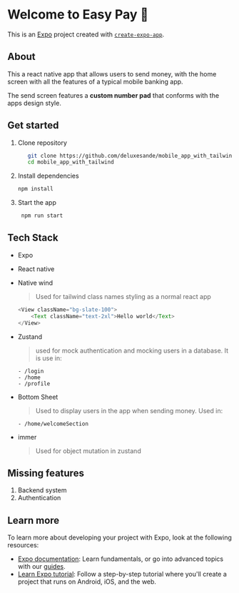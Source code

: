 # Welcome to Easy Pay 👋

This is an [Expo](https://expo.dev) project created with [`create-expo-app`](https://www.npmjs.com/package/create-expo-app).

## About

This a react native app that allows users to send money, with the home screen with all the features of a typical mobile banking app.

The send screen features a **custom number pad** that conforms with the apps design style.

## Get started

1. Clone repository

    ```bash
       git clone https://github.com/deluxesande/mobile_app_with_tailwind.git
       cd mobile_app_with_tailwind
    ```

2. Install dependencies

    ```bash
    npm install
    ```

3. Start the app

    ```bash
     npm run start
    ```

## Tech Stack

-   Expo
-   React native
-   Native wind

    > Used for tailwind class names styling as a normal react app

    ```javascript
    <View className="bg-slate-100">
        <Text className="text-2xl">Hello world</Text>
    </View>
    ```

-   Zustand

    > used for mock authentication and mocking users in a database. It is use in:

        - /login
        - /home
        - /profile

-   Bottom Sheet

    > Used to display users in the app when sending money. Used in:

        - /home/welcomeSection

-   immer
    > Used for object mutation in zustand

## Missing features

1. Backend system
2. Authentication

## Learn more

To learn more about developing your project with Expo, look at the following resources:

-   [Expo documentation](https://docs.expo.dev/): Learn fundamentals, or go into advanced topics with our [guides](https://docs.expo.dev/guides).
-   [Learn Expo tutorial](https://docs.expo.dev/tutorial/introduction/): Follow a step-by-step tutorial where you'll create a project that runs on Android, iOS, and the web.
